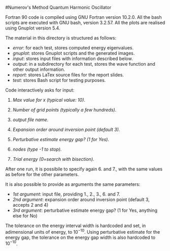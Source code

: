 #Numerov's Method Quantum Harmonic Oscillator

Fortran 90 code is compiled using GNU Fortran version 10.2.0. All the bash scripts are executed with GNU bash, version 3.2.57. All the plots are realised using Gnuplot version 5.4.

The material in this directory is structured as follows:

+ *error*: for each test, stores computed energy eigenvalues.
+ *gnuplot*: stores Gnuplot scripts and the generated images.
+ *input*: stores input files with information described below.
+ *output*: in a subdirectory for each test, stores the wave function and other output information.
+ *report*: stores LaTex source files for the report slides.
+ *test*: stores Bash script for testing purposes.

Code interactively asks for input:

1. *Max value for x (typical value: 10)*.

2. *Number of grid points (typically a few hundreds)*.

3. *output file name.*

4. *Expansion order around inversion point (default 3).*

5. *Perturbative estimate energy gap? (1 for Yes).*

6. *nodes (type -1 to stop).*

7. *Trial energy (0=search with bisection).*

After one run, it is possibile to specify again 6. and 7., with the same values as before for the other parameters.

It is also possible to provide as arguments the same parameters:

+ *1st argument*: input file, providing 1., 2., 3., 6. and 7. 
+ *2nd argument*: expansion order around inversion point (default 3, accepts 2 and 4)
+ *3rd argument*: perturbative estimate energy gap? (1 for Yes, anything else for No)

The tolerance on the energy interval width is hardcoded and set, in adimensional units of energy, to $10^{-10}$. Using perturbative estimate for the energy gap, the tolerance on the energy gap width is also hardcoded to $10^{-10}$.